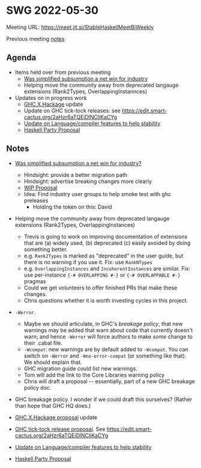 SWG 2022-05-30
==============

Meeting URL: https://meet.jit.si/StableHaskellMeetBiWeekly

Previous meeting [notes](https://github.com/haskellfoundation/stability/blob/main/meetings/2022-05-16.md)

## Agenda
- Items held over from previous meeting
    - [Was simplified subsumption a net win for industry](https://discourse.haskell.org/t/r-haskell-was-simplified-subsumption-worth-it-for-industry-haskell/4486)
    - Helping move the community away from deprecated langauge extensions (Rank2Types, OverlappingInstannces)
- Updates on in progress work
  - [GHC.X.Hackage](https://github.com/haskellfoundation/tech-proposals/pull/27) update
  - Update on GHC tick-tock releases: see https://edit.smart-cactus.org/2aHzr6aTQEiDlNCliKaCYg
  - [Update on Language/compiler features to help stability](https://edit.smart-cactus.org/jeFTSfj9SRun6ywmj1Tqcw?view)
  - [Haskell Party Proposal](https://github.com/haskellfoundation/stability/pull/12)


## Notes

- [Was simplified subsumption a net win for industry?](https://discourse.haskell.org/t/r-haskell-was-simplified-subsumption-worth-it-for-industry-haskell/4486)
    - Hindsight: provide a better migration path
    - Hindsight: advertise breaking changes more clearly
    - [WIP Proposal](https://github.com/mpickering/ghc-proposals/blob/deep-subsumption/proposals/0000-deep-subsumption.rst)
    - Idea: Find industry user groups to help smoke test with ghc preleases
         - Holding the token on this: David

- Helping move the community away from deprecated langauge extensions (Rank2Types, OverlappingInstances)
    - Trevis is going to work on improving documentation of extensions that are (a) widely used, (b) deprecated (c) easily avoided by doing something better.
    - e.g. `Rank2Types` is marked as "deprecated" in the user guide, but there is no warning if you use it.  Fix: use `RankNTypes`
    - e.g. `OverlappingInstances` and `IncoherentInstances` are similar.  Fix: use per-instance `{-# OVERLAPPING #-}` or `{-# OVERLAPPABLE #-}` pragmas
    - Could we get volunteers to offer finished PRs that make these changes.
   - Chris questions whether it is worth investing cycles in this project.

- `-Werror`.
    - Maybe we should articulate, in GHC's *breakage policy*, that new warnings may be added that warn about code that currently doesn't warn; and hence `-Werror` will force authors to make *some* change to their .cabal file.
    - `-Wcompat`: new warnings are by default added to `-Wcompat`.  You can switch on `-Werror` and `-Wno-error-compat` (or something like that).  We should explain that.
    - GHC migration guide could list new warnings.
    - Tom will add the link to the Core Libraries warning policy
    - Chris will draft a proposal -- essentially, part of a new GHC breakage policy doc.


- GHC breakage policy.   I wonder if we could draft this ourselves? (Rather than hope that GHC HQ does.)


- [GHC.X.Hackage proposal](https://github.com/haskellfoundation/tech-proposals/pull/27) update

- [GHC tick-tock release proposal](https://github.com/haskellfoundation/tech-proposals/pull/34).  See https://edit.smart-cactus.org/2aHzr6aTQEiDlNCliKaCYg

- [Update on Language/compiler features to help stability](https://edit.smart-cactus.org/jeFTSfj9SRun6ywmj1Tqcw?view)

- [Haskell Party Proposal](https://github.com/haskellfoundation/stability/pull/12)
